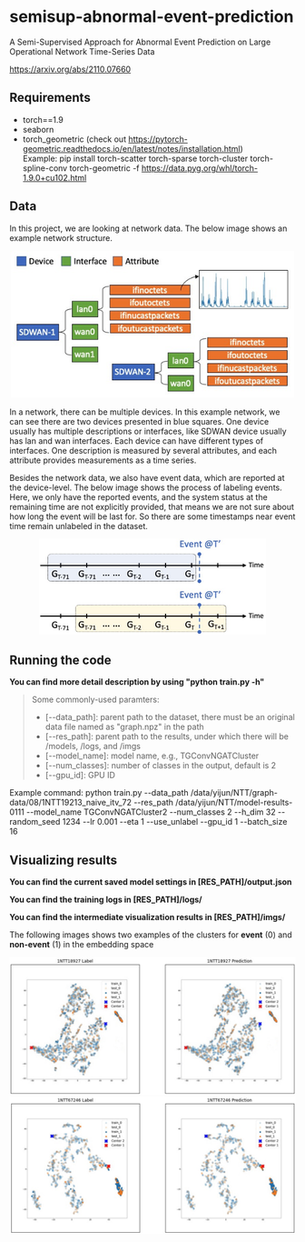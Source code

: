 # semisup-abnormal-event-prediction
A Semi-Supervised Approach for Abnormal Event Prediction on Large Operational Network Time-Series Data

https://arxiv.org/abs/2110.07660

## Requirements
* torch==1.9
* seaborn
* torch_geometric (check out https://pytorch-geometric.readthedocs.io/en/latest/notes/installation.html) <br>
  Example: pip install torch-scatter torch-sparse torch-cluster torch-spline-conv torch-geometric -f https://data.pyg.org/whl/torch-1.9.0+cu102.html


## Data
In this project, we are looking at network data. The below image shows an example network structure.

<p align="center">
  <img src="/images/network_deff.jpg" width="500">
</p>

In a network, there can be multiple devices. In this example network, we can see there are two devices presented in blue squares. One device usually has multiple descriptions or interfaces, like SDWAN device usually has lan and wan interfaces. Each device can have different types of interfaces. One description is measured by several attributes, and each attribute provides measurements as a time series. 

Besides the network data, we also have event data, which are reported at the device-level. The below image shows the process of labeling events. Here, we only have the reported events, and the system status at the remaining time are not explicitly provided, that means we are not sure about how long the event will be last for. So there are some timestamps near event time remain unlabeled in the dataset.

<p align="center">
  <img src="/images/label_construction.jpg" width="400">
</p>


## Running the code

__You can find more detail description by using "python train.py -h"__

>Some commonly-used paramters:
>- [--data_path]: parent path to the dataset, there must be an original data file named as "graph.npz" in the path
>- [--res_path]: parent path to the results, under which there will be /models, /logs, and /imgs
>- [--model_name]: model name, e.g., TGConvNGATCluster
>- [--num_classes]: number of classes in the output, default is 2
>- [--gpu_id]: GPU ID

Example command: python train.py --data_path /data/yijun/NTT/graph-data/08/1NTT19213_naive_itv_72 --res_path /data/yijun/NTT/model-results-0111 --model_name TGConvNGATCluster2 --num_classes 2 --h_dim 32 --random_seed 1234 --lr 0.001 --eta 1 --use_unlabel --gpu_id 1 --batch_size 16

## Visualizing results

__You can find the current saved model settings in [RES_PATH]/output.json__

__You can find the training logs in [RES_PATH]/logs/__

__You can find the intermediate visualization results in [RES_PATH]/imgs/__

The following images shows two examples of the clusters for __event__ (0) and __non-event__ (1) in the embedding space

![res1](/images/res1.jpg)
![res1](/images/res2.jpg)
